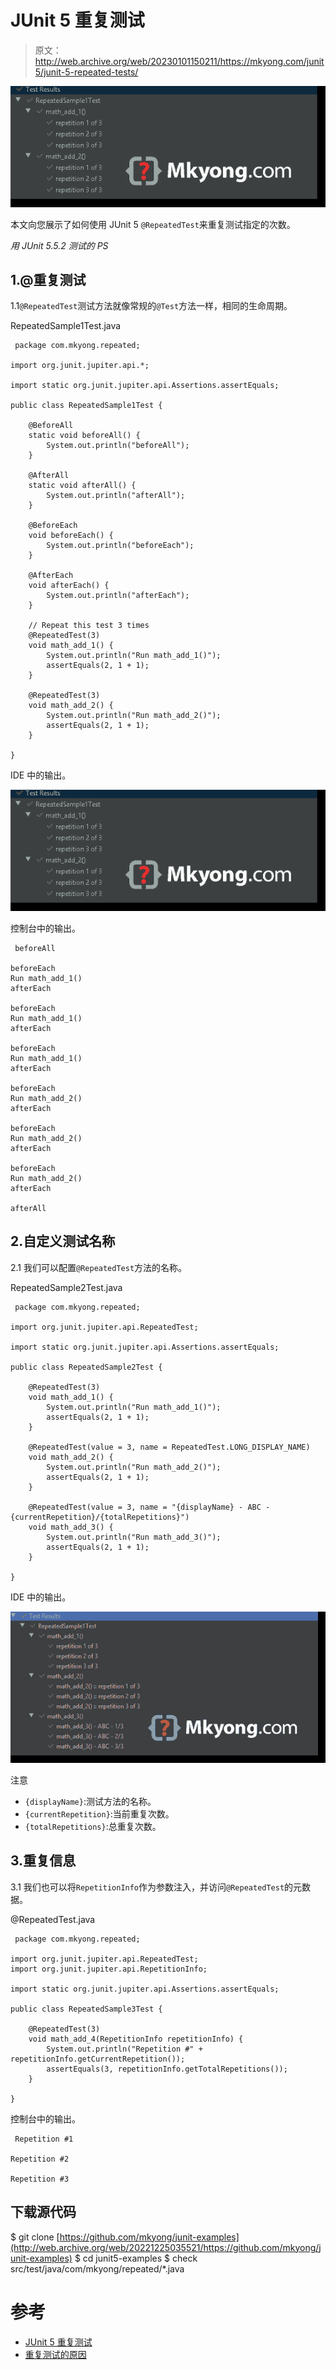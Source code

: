 # JUnit 5 重复测试

> 原文：<http://web.archive.org/web/20230101150211/https://mkyong.com/junit5/junit-5-repeated-tests/>

![](img/7b13696f751d42fd6782c8b8eb9752ea.png)

本文向您展示了如何使用 JUnit 5 `@RepeatedTest`来重复测试指定的次数。

*用 JUnit 5.5.2 测试的 PS*

## 1.@重复测试

1.1`@RepeatedTest`测试方法就像常规的`@Test`方法一样，相同的生命周期。

RepeatedSample1Test.java

```
 package com.mkyong.repeated;

import org.junit.jupiter.api.*;

import static org.junit.jupiter.api.Assertions.assertEquals;

public class RepeatedSample1Test {

    @BeforeAll
    static void beforeAll() {
        System.out.println("beforeAll");
    }

    @AfterAll
    static void afterAll() {
        System.out.println("afterAll");
    }

    @BeforeEach
    void beforeEach() {
        System.out.println("beforeEach");
    }

    @AfterEach
    void afterEach() {
        System.out.println("afterEach");
    }

    // Repeat this test 3 times
    @RepeatedTest(3)
    void math_add_1() {
        System.out.println("Run math_add_1()");
        assertEquals(2, 1 + 1);
    }

    @RepeatedTest(3)
    void math_add_2() {
        System.out.println("Run math_add_2()");
        assertEquals(2, 1 + 1);
    }

} 
```

IDE 中的输出。

![output](img/7b13696f751d42fd6782c8b8eb9752ea.png)

控制台中的输出。

```
 beforeAll

beforeEach
Run math_add_1()
afterEach

beforeEach
Run math_add_1()
afterEach

beforeEach
Run math_add_1()
afterEach

beforeEach
Run math_add_2()
afterEach

beforeEach
Run math_add_2()
afterEach

beforeEach
Run math_add_2()
afterEach

afterAll 
```

## 2.自定义测试名称

2.1 我们可以配置`@RepeatedTest`方法的名称。

RepeatedSample2Test.java

```
 package com.mkyong.repeated;

import org.junit.jupiter.api.RepeatedTest;

import static org.junit.jupiter.api.Assertions.assertEquals;

public class RepeatedSample2Test {

    @RepeatedTest(3)
    void math_add_1() {
        System.out.println("Run math_add_1()");
        assertEquals(2, 1 + 1);
    }

    @RepeatedTest(value = 3, name = RepeatedTest.LONG_DISPLAY_NAME)
    void math_add_2() {
        System.out.println("Run math_add_2()");
        assertEquals(2, 1 + 1);
    }

    @RepeatedTest(value = 3, name = "{displayName} - ABC - {currentRepetition}/{totalRepetitions}")
    void math_add_3() {
        System.out.println("Run math_add_3()");
        assertEquals(2, 1 + 1);
    }

} 
```

IDE 中的输出。

![output](img/082455bdee99ce345b728ffa9c0df868.png)

注意

*   `{displayName}`:测试方法的名称。
*   `{currentRepetition}`:当前重复次数。
*   `{totalRepetitions}`:总重复次数。

## 3.重复信息

3.1 我们也可以将`RepetitionInfo`作为参数注入，并访问`@RepeatedTest`的元数据。

@RepeatedTest.java

```
 package com.mkyong.repeated;

import org.junit.jupiter.api.RepeatedTest;
import org.junit.jupiter.api.RepetitionInfo;

import static org.junit.jupiter.api.Assertions.assertEquals;

public class RepeatedSample3Test {

    @RepeatedTest(3)
    void math_add_4(RepetitionInfo repetitionInfo) {
        System.out.println("Repetition #" + repetitionInfo.getCurrentRepetition());
        assertEquals(3, repetitionInfo.getTotalRepetitions());
    }

} 
```

控制台中的输出。

```
 Repetition #1

Repetition #2

Repetition #3 
```

## 下载源代码

$ git clone [https://github.com/mkyong/junit-examples](http://web.archive.org/web/20221225035521/https://github.com/mkyong/junit-examples)
$ cd junit5-examples
$ check src/test/java/com/mkyong/repeated/*.java

# 参考

*   [JUnit 5 重复测试](http://web.archive.org/web/20221225035521/https://junit.org/junit5/docs/current/user-guide/#writing-tests-repeated-tests)
*   [重复测试的原因](http://web.archive.org/web/20221225035521/https://www.satisfice.com/reasons-to-repeat-tests)

<input type="hidden" id="mkyong-current-postId" value="15253">
